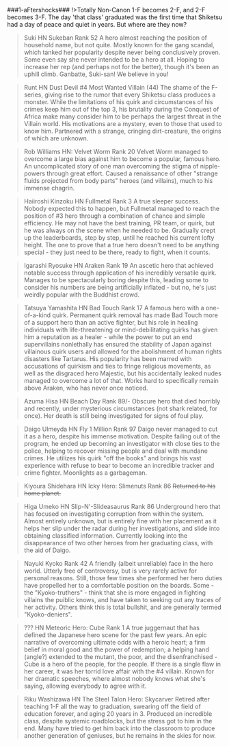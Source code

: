 ###1-aFtershocks###
!>Totally Non-Canon
1-F becomes 2-F, and 2-F becomes 3-F. The day 'that class' graduated was the first time that Shiketsu had a day of peace and quiet in years. 
But where are they now? 

>Suki HN Sukeban
Rank 52
A hero almost reaching the position of household name, but not quite. Mostly known for the gang scandal, which tanked her popularity despite never being conclusively proven. Some even say she never intended to be a hero at all. Hoping to increase her rep (and perhaps not for the better), though it's been an uphill climb. Ganbatte, Suki-san! We believe in you!

>Runt HN Dust Devil
\#4 Most Wanted Villain (44)
The shame of the F-series, giving rise to the rumor that every Shiketsu class produces a monster. While the limitations of his quirk and circumstances of his crimes keep him out of the top 3, his brutality during the Conquest of Africa make many consider him to be perhaps the largest threat in the Villain world. His motivations are a mystery, even to those that used to know him. Partnered with a strange, cringing dirt-creature, the origins of which are unknown. 

>Rob Williams HN: Velvet Worm
Rank 20
Velvet Worm managed to overcome a large bias against him to become a popular, famous hero. An uncomplicated story of one man overcoming the stigma of nipple-powers through great effort. Caused a renaissance of other "strange fluids projected from body parts" heroes (and villains), much to his immense chagrin. 

>Haiiroshi Kinzoku HN Fullmetal
Rank 3
A true sleeper success. Nobody expected this to happen, but Fullmetal managed to reach the position of #3 hero through a combination of chance and simple efficiency. He may not have the best training, PR team, or quirk, but he was always on the scene when he needed to be. Gradually crept up the leaderboards, step by step, until he reached his current lofty height. The one to prove that a true hero doesn't need to be anything special - they just need to be there, ready to fight, when it counts. 

>Igarashi Ryosuke HN Araken
Rank 19
An ascetic hero that achieved notable success through application of his incredibly versatile quirk. Manages to be spectacularly boring despite this, leading some to consider his numbers are being artificially inflated - but no, he's just weirdly popular with the Buddhist crowd. 

>Tatsuya Yamashita HN Bad Touch
Rank 17
A famous hero with a one-of-a-kind quirk. Permanent quirk removal has made Bad Touch more of a support hero than an active fighter, but his role in healing individuals with life-threatening or mind-debilitating quirks has given him a reputation as a healer - while the power to put an end supervillains nonlethally has ensured the stability of Japan against villainous quirk users and allowed for the abolishment of human rights disasters like Tartarus. His popularity has been marred with accusations of quirkism and ties to fringe religious movements, as well as the disgraced hero Majestic, but his accidentally leaked nudes managed to overcome a lot of that. Works hard to specifically remain above Araken, who has never once noticed. 

>Azuma Hisa HN Beach Day
Rank 89/-
Obscure hero that died horribly and recently, under mysterious circumstances (not shark related, for once). Her death is still being investigated for signs of foul play. 

>Daigo Ulmeyda HN Fly 1 Million
Rank 97
Daigo never managed to cut it as a hero, despite his immense motivation. Despite failing out of the program, he ended up becoming an investigator with close ties to the police, helping to recover missing people and deal with mundane crimes. He utilizes his quirk "off the books" and brings his vast experience with refuse to bear to become an incredible tracker and crime fighter. Moonlights as a garbageman. 

>Kiyoura Shidehara HN Icky Hero: Slimenuts
Rank 86
~~Returned to his home planet.~~

>Higa Umeko HN Slip-N'-Slideasaurus
Rank 86
Underground hero that has focused on investigating corruption from within the system. Almost entirely unknown, but is entirely fine with her placement as it helps her slip under the radar during her investigations, and slide into obtaining classified information. Currently looking into the disappearance of two other heroes from her graduating class, with the aid of Daigo.

>Nayuki Kyoko
Rank 42
A friendly (albeit unreliable) face in the hero world. Utterly free of controversy, but is very rarely active for personal reasons. Still, those few times she performed her hero duties have propelled her to a comfortable position on the boards. Some - the "Kyoko-truthers" - think that she is more engaged in fighting villains the puiblic knows, and have taken to seeking out any traces of her activity. Others think this is total bullshit, and are generally termed "Kyoko-deniers". 

>??? HN Meteoric Hero: Cube
Rank 1
A true juggernaut that has defined the Japanese hero scene for the past few years. An epic narrative of overcoming ultimate odds with a heroic heart; a firm belief in moral good and the power of redemption; a helping hand (angle?) extended to the mutant, the poor, and the disenfranchised - Cube is a hero of the people, for the people. If there is a single flaw in her career, it was her torrid love affair with the #4 villain. Known for her dramatic speeches, where almost nobody knows what she's saying, allowing everybody to agree with it. 

>Riku Washizawa HN The Steel Talon Hero: Skycarver
Retired after teaching 1-F all the way to graduation, swearing off the field of education forever, and aging 20 years in 3. Produced an incredible class, despite systemic roadblocks, but the stress got to him in the end. Many have tried to get him back into the classroom to produce another generation of geniuses, but he remains in the skies for now.